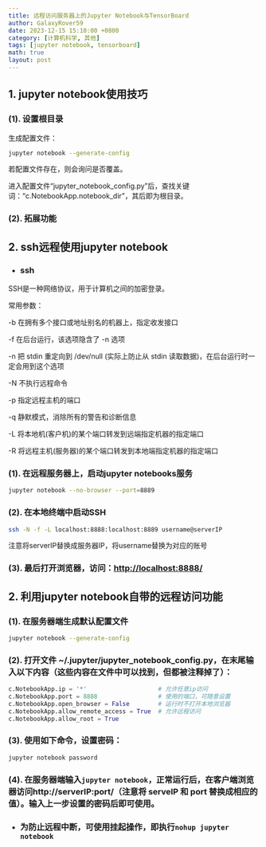 ```yaml
---
title: 远程访问服务器上的Jupyter Notebook与TensorBoard
author: GalaxyRover59
date: 2023-12-15 15:10:00 +0800
category: [计算机科学, 其他]
tags: [jupyter notebook, tensorboard]
math: true
layout: post
---
```

## 1. jupyter notebook使用技巧

### (1). 设置根目录
生成配置文件：
```bash
jupyter notebook --generate-config
```
若配置文件存在，则会询问是否覆盖。

进入配置文件“jupyter_notebook_config.py”后，查找关键词：“c.NotebookApp.notebook_dir”，其后即为根目录。

### (2). 拓展功能


## 2. ssh远程使用jupyter notebook

- ### ssh
SSH是一种网络协议，用于计算机之间的加密登录。

常用参数：

-b 在拥有多个接口或地址别名的机器上，指定收发接口

-f 在后台运行，该选项隐含了 -n 选项

-n 把 stdin 重定向到 /dev/null (实际上防止从 stdin 读取数据)，在后台运行时一定会用到这个选项

-N 不执行远程命令

-p 指定远程主机的端口

-q 静默模式，消除所有的警告和诊断信息

-L 将本地机(客户机)的某个端口转发到远端指定机器的指定端口

-R 将远程主机(服务器)的某个端口转发到本地端指定机器的指定端口

### (1). 在远程服务器上，启动jupyter notebooks服务
```bash
jupyter notebook --no-browser --port=8889
```

### (2). 在本地终端中启动SSH
```bash
ssh -N -f -L localhost:8888:localhost:8889 username@serverIP
```

注意将serverIP替换成服务器IP，将username替换为对应的账号

### (3). 最后打开浏览器，访问：<http://localhost:8888/>

## 2. 利用jupyter notebook自带的远程访问功能
### (1). 在服务器端生成默认配置文件
```bash
jupyter notebook --generate-config
```

### (2). 打开文件 ~/.jupyter/jupyter_notebook_config.py，在末尾输入以下内容（这些内容在文件中可以找到，但都被注释掉了）：
```python
c.NotebookApp.ip = '*'                    # 允许任意ip访问
c.NotebookApp.port = 8888                 # 使用的端口，可随意设置
c.NotebookApp.open_browser = False        # 运行时不打开本地浏览器
c.NotebookApp.allow_remote_access = True  # 允许远程访问
c.NotebookApp.allow_root = True

```

### (3). 使用如下命令，设置密码：
```bash
jupyter notebook password
```

### (4). 在服务器端输入`jupyter notebook`，正常运行后，在客户端浏览器访问http://serverIP:port/（注意将 serveIP 和 port 替换成相应的值）。输入上一步设置的密码后即可使用。

- ### 为防止远程中断，可使用挂起操作，即执行`nohup jupyter notebook`

